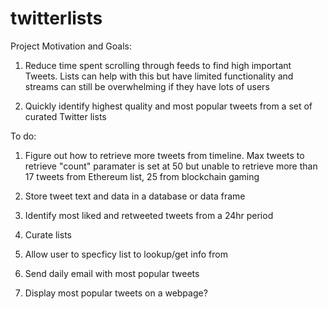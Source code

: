 # twitterlists

Project Motivation and Goals:


1. Reduce time spent scrolling through feeds to find high important Tweets. Lists can help with this but have limited functionality and  streams can still be overwhelming if they have lots of users 

2. Quickly identify highest quality and most popular tweets from a set of curated Twitter lists


To do: 

1. Figure out how to retrieve more tweets from timeline. Max tweets to retrieve "count" paramater is set at 50 but unable to retrieve more than 17 tweets from Ethereum list, 25 from blockchain gaming

2. Store tweet text and data in a database or data frame

3. Identify most liked and retweeted tweets from a 24hr period

3. Curate lists

4. Allow user to specficy list to lookup/get info from 

5. Send daily email with most popular tweets

6. Display most popular tweets on a webpage?

